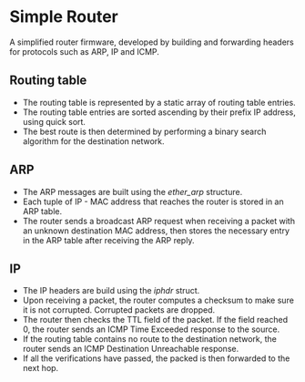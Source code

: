 # Simple Router

A simplified router firmware, developed by building and forwarding headers for protocols such as ARP, IP and ICMP.

## Routing table
- The routing table is represented by a static array of routing table entries.
- The routing table entries are sorted ascending by their prefix IP address, using quick sort.
- The best route is then determined by performing a binary search algorithm for the destination network.

## ARP
- The ARP messages are built using the *ether_arp* structure.
- Each tuple of IP - MAC address that reaches the router is stored in an ARP table.
- The router sends a broadcast ARP request when receiving a packet with an unknown destination MAC address, then stores the necessary entry in the ARP table after receiving the ARP reply.

## IP
- The IP headers are build using the *iphdr* struct.
- Upon receiving a packet, the router computes a checksum to make sure it is not corrupted. Corrupted packets are dropped.
- The router then checks the TTL field of the packet. If the field reached 0, the router sends an ICMP Time Exceeded response to the source.
- If the routing table contains no route to the destination network, the router sends an ICMP Destination Unreachable response.
- If all the verifications have passed, the packed is then forwarded to the next hop.
